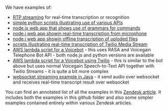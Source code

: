 We have examples of:
  * [RTP streaming](https://github.com/voicegain/platform/tree/master/examples/RTP-streaming) for real-time transcription or recognition
  * [simple python scripts illustrating use of various APIs](https://github.com/voicegain/platform/tree/master/examples/api-use-cases--python)
  * [node.js web app that shows use of grammars for commands](https://github.com/voicegain/platform/tree/master/examples/command-grammar-web-app) 
  * [node.j web app showin real-time transcription from microphone](https://github.com/voicegain/platform/tree/master/examples/microphone-websocket-node-js-v2)
  * [node.j web app showin offline transcription of uploded files](https://github.com/voicegain/platform/tree/master/examples/offline-transcription-demo)
  * [scripts illustrating real-time transcription of Twilio Media Stream](https://github.com/voicegain/platform/tree/master/examples/twilio-media-streams)
  * [AWS lambda script for a Voicebot](https://github.com/voicegain/platform/tree/master/examples/voicebot-lambda-vg-rasa) - this uses RASA and Voicegain Telephone Bot API - both node.js and python versions are available
  *  [AWS lambda script for a Voicebot using Twilio](https://github.com/voicegain/platform/tree/master/examples/voicebot-lambda-twilio-vg-rasa) - this is similar to the bot above but uses normal Voicegain Speech-to-Text API together with Twilio Streams - it is quite a bit more complex
  *  [websocket streaming example in Java](https://github.com/voicegain/platform/tree/master/examples/websocket-streaming) - it send audio over websocket and receives real-time transcript result over websocket

You can find an annotated list of all the examples in this [Zendesk article](https://support.voicegain.ai/hc/en-us/articles/360056062172-Overview-of-All-Voicegain-API-Use-Examples).
It includes both the examples in this github folder and also some simpler examples contained entirely within various Zendesk articles.
